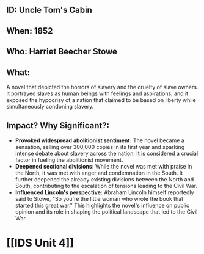 ## ID: Uncle Tom's Cabin
## When: 1852
## Who: Harriet Beecher Stowe
## What:
A novel that depicted the horrors of slavery and the cruelty of slave owners. It portrayed slaves as human beings with feelings and aspirations, and it exposed the hypocrisy of a nation that claimed to be based on liberty while simultaneously condoning slavery.
## Impact? Why Significant?:
- **Provoked widespread abolitionist sentiment:** The novel became a sensation, selling over 300,000 copies in its first year and sparking intense debate about slavery across the nation. It is considered a crucial factor in fueling the abolitionist movement.
- **Deepened sectional divisions:** While the novel was met with praise in the North, it was met with anger and condemnation in the South. It further deepened the already existing divisions between the North and South, contributing to the escalation of tensions leading to the Civil War.
- **Influenced Lincoln's perspective:** Abraham Lincoln himself reportedly said to Stowe, "So you're the little woman who wrote the book that started this great war." This highlights the novel's influence on public opinion and its role in shaping the political landscape that led to the Civil War. 

# [[IDS Unit 4]]